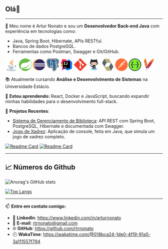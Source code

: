 ## Olá👋

---

🎯 Meu nome é Artur Nonato e sou um **Desenvolvedor Back-end Java** com experiência em tecnologias como:
- Java, Spring Boot, Hibernate, APIs RESTful.
- Bancos de dados PostgreSQL.
- Ferramentas como Postman, Swagger e Git/GitHub.
<p align="left">
  <img src="assets/java-icon.svg" alt="Java" width="40" height="40"/>
  <img src="assets/springio-icon.svg" alt="Spring Boot" width="40" height="40"/>
  <img src="assets/Eclipse IDE.svg" alt="Eclipse IDE" width="40" height="40"/>
  <img src="assets/postgresql-icon.svg" alt="PostgreSQL" width="40" height="40"/>
  <img src="assets/IntelliJ IDEA.svg" alt="IntelliJ IDEA" width="40" height="40"/>
  <img src="assets/git-scm-icon.svg" alt="Git" width="40" height="40"/>
  <img src="assets/github-icon.svg" alt="GitHub" width="40" height="40"/>
  <img src="assets/Hibernate.svg" alt="Hibernate" width="40" height="40"/>
  <img src="assets/getpostman-icon.svg" alt="Postman" width="40" height="40"/>
  <img src="assets/Swagger.svg" alt="Swagger" width="40" height="40"/>
  <img src="assets/apache_maven-icon.svg" alt="Maven" width="40" height="40"/>
</p>

📚 Atualmente cursando **Análise e Desenvolvimento de Sistemas** na Universidade Estácio.

🌱 **Estou aprendendo:** React, Docker e JavaScript, buscando expandir minhas habilidades para o desenvolvimento full-stack.

💼 **Projetos Recentes**:
- [Sistema de Gerenciamento de Biblioteca](https://github.com/rtrnonato/library-management): API REST com Spring Boot, PostgreSQL, Hibernate e documentada com Swagger.
- [Jogo de Xadrez](https://github.com/rtrnonato/chess-system-java): Aplicação de console, feita em Java, que simula um jogo de xadrez completo.

[![Readme Card](https://github-readme-stats.vercel.app/api/pin/?username=rtrnonato&repo=chat-anywhere&hide_border=true&theme=dark)](https://github.com/rtrnonato/library-management)
[![Readme Card](https://github-readme-stats.vercel.app/api/pin/?username=filipeleonelbatista&repo=chat-anywhere&hide_border=true&theme=dark)](https://github.com/rtrnonato/chess-system-java)

---

## 📈 Números do Github 
![Anurag's GitHub stats](https://github-readme-stats.vercel.app/api?username=rtrnonato&show_icons=true&theme=dark)

[![Top Langs](https://github-readme-stats.vercel.app/api/top-langs/?username=rtrnonato&layout=compact&theme=dark)](https://github.com/anuraghazra/github-readme-stats)

---

📫 **Entre em contato comigo:**
- 💼 **LinkedIn**: https://www.linkedin.com/in/arturnonato
- 📧 **E-mail**: rtrnonato@gmail.com
- 🌐 **GitHub**: https://github.com/rtrnonato
- 🕗 **WakaTime**: https://wakatime.com/@018bca24-1de0-4f19-91a5-3a111557f794
